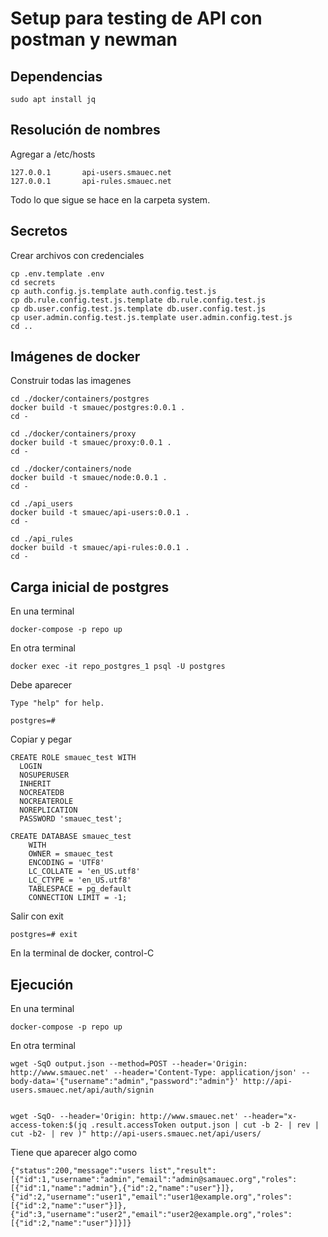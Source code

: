 # Setup para testing de API con postman y newman

## Dependencias
```
sudo apt install jq
```
## Resolución de nombres

Agregar a /etc/hosts
```
127.0.0.1       api-users.smauec.net
127.0.0.1       api-rules.smauec.net
```
Todo lo que sigue se hace en la carpeta system.

## Secretos

Crear archivos con credenciales
```
cp .env.template .env
cd secrets
cp auth.config.js.template auth.config.test.js 
cp db.rule.config.test.js.template db.rule.config.test.js
cp db.user.config.test.js.template db.user.config.test.js 
cp user.admin.config.test.js.template user.admin.config.test.js 
cd ..
```
## Imágenes de docker

Construir todas las imagenes 
```
cd ./docker/containers/postgres
docker build -t smauec/postgres:0.0.1 .
cd -

cd ./docker/containers/proxy
docker build -t smauec/proxy:0.0.1 .
cd -

cd ./docker/containers/node
docker build -t smauec/node:0.0.1 .
cd -

cd ./api_users
docker build -t smauec/api-users:0.0.1 .
cd -

cd ./api_rules
docker build -t smauec/api-rules:0.0.1 .
cd -
```

## Carga inicial de postgres

En una terminal
```
docker-compose -p repo up
```

En otra terminal
```
docker exec -it repo_postgres_1 psql -U postgres 
```

Debe aparecer

```
Type "help" for help.

postgres=# 
```

Copiar y pegar

```
CREATE ROLE smauec_test WITH
  LOGIN
  NOSUPERUSER
  INHERIT
  NOCREATEDB
  NOCREATEROLE
  NOREPLICATION
  PASSWORD 'smauec_test';

CREATE DATABASE smauec_test
    WITH
    OWNER = smauec_test
    ENCODING = 'UTF8'
    LC_COLLATE = 'en_US.utf8'
    LC_CTYPE = 'en_US.utf8'
    TABLESPACE = pg_default
    CONNECTION LIMIT = -1;
```

Salir con exit

```
postgres=# exit
```

En la terminal de docker, control-C

## Ejecución 

En una terminal

```
docker-compose -p repo up
```

En otra terminal 

```
wget -SqO output.json --method=POST --header='Origin: http://www.smauec.net' --header='Content-Type: application/json' --body-data='{"username":"admin","password":"admin"}' http://api-users.smauec.net/api/auth/signin


wget -SqO- --header='Origin: http://www.smauec.net' --header="x-access-token:$(jq .result.accessToken output.json | cut -b 2- | rev | cut -b2- | rev )" http://api-users.smauec.net/api/users/
```


Tiene que aparecer algo como

```
{"status":200,"message":"users list","result":[{"id":1,"username":"admin","email":"admin@samauec.org","roles":[{"id":1,"name":"admin"},{"id":2,"name":"user"}]},{"id":2,"username":"user1","email":"user1@example.org","roles":[{"id":2,"name":"user"}]},{"id":3,"username":"user2","email":"user2@example.org","roles":[{"id":2,"name":"user"}]}]}
```

